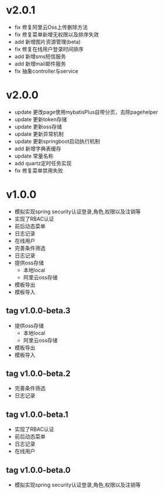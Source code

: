 # v2.0.1
 * fix 修复阿里云Oss上传删除方法
 * fix 修复菜单新增无权限以及排序失效
 * add 新增图片资源管理(beta)
 * fix 修复在线用户登录时间排序
 * add 新增sms短信服务
 * add 新增mail邮件服务
 * fix 抽象controller与service
# v2.0.0
 * update 更改page使用mybatisPlus自带分页，去除pagehelper
 * update 更新token存储
 * update 更新oss存储
 * update 更新异常机制
 * update 更新springboot启动执行机制
 * add  新增字典表缓存
 * update  常量名称
 * add quartz定时任务实现
 * fix 修复菜单禁用失败
# v1.0.0
 * 模拟实现spring security认证登录,角色,权限以及注销等
 * 实现了RBAC认证
 * 前后动态菜单
 * 日志记录
 * 在线用户
 * 完善条件筛选
 * 日志记录
 * 提供oss存储
    - 本地local
    - 阿里云oss存储
 * 模板导出
 * 模板导入
## tag v1.0.0-beta.3
 * 提供oss存储
   - 本地local
   - 阿里云oss存储
 * 模板导出
 * 模板导入
## tag v1.0.0-beta.2
 * 完善条件筛选
 * 日志记录
## tag v1.0.0-beta.1
 * 实现了RBAC认证
 * 前后动态菜单
 * 日志记录
 * 在线用户
## tag v1.0.0-beta.0
 * 模拟实现spring security认证登录,角色,权限以及注销等
 
